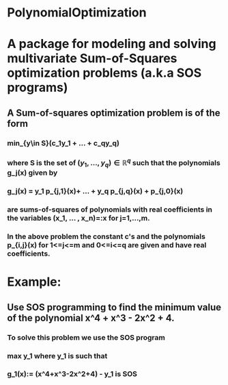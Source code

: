 # PolynomialOptimization

# A package for modeling and solving multivariate Sum-of-Squares optimization problems (a.k.a SOS programs)

## A Sum-of-squares optimization problem is of the form

### min_{y\in S}(c_1y_1 + ... + c_qy_q)
### where S is the set of $(y_1,\dots, y_q) \in \mathbb{R}^q$ such that the polynomials g_j(x) given by

### g_j(x) = y_1 p_{j,1}(x)+ ... + y_q p_{j,q}(x) + p_{j,0}(x)

### are sums-of-squares of polynomials with real coefficients in the variables (x_1, ... , x_n)=:x for j=1,...,m.

### In the above problem the constant c's and the polynomials p_{i,j}(x) for 1<=j<=m and 0<=i<=q are given and have real coefficients.

# Example:  
## Use SOS programming to find the minimum value of the polynomial x^4 + x^3 - 2x^2 + 4.

### To solve this problem we use the SOS program
### max y_1  where y_1 is such that
### g_1(x):= (x^4+x^3-2x^2+4) - y_1 is SOS
